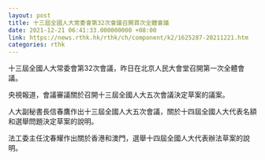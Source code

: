 ```yaml
---
layout: post
title: 十三屆全國人大常委會第32次會議召開首次全體會議
date: 2021-12-21 06:41:33.000000000 +08:00
link: https://news.rthk.hk/rthk/ch/component/k2/1625287-20211221.htm
categories: rthk
---
```


十三屆全國人大常委會第32次會議，昨日在北京人民大會堂召開第一次全體會議。

央視報道，會議審議關於召開十三屆全國人大五次會議決定草案的議案。

人大副秘書長信春鷹作出十三屆全國人大五次會議，關於十四屆全國人大代表名額和選舉問題決定草案的說明。

法工委主任沈春耀作出關於香港和澳門，選舉十四屆全國人大代表辦法草案的說明。
